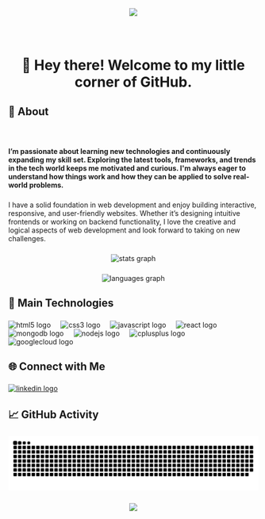 <div align="center">
  <img height="200" src="https://media.giphy.com/media/qgQUggAC3Pfv687qPC/giphy.gif"  />
</div>

###

<br clear="both">

<h1 align="center">👋 Hey there! Welcome to my little corner of GitHub.</h1>

###

<p align="left"></p>

###

<h2 align="left">🎯 About</h2>

###

<br clear="both">

<h4 align="left">I’m passionate about learning new technologies and continuously expanding my skill set. Exploring the latest tools, frameworks, and trends in the tech world keeps me motivated and curious. I'm always eager to understand how things work and how they can be applied to solve real-world problems.</h4>

###

<p align="left">I have a solid foundation in web development and enjoy building interactive, responsive, and user-friendly websites. Whether it’s designing intuitive frontends or working on backend functionality, I love the creative and logical aspects of web development and look forward to taking on new challenges.</p>

###

<div align="center">
  <img src="https://github-readme-stats.vercel.app/api?username=Gagan-Gautam-02&hide_title=false&hide_rank=false&show_icons=true&include_all_commits=true&count_private=true&disable_animations=false&theme=dark&locale=en&hide_border=false&order=1" height="150" alt="stats graph"  />
</div>

###

<div align="center">
  <img src="https://github-readme-stats.vercel.app/api/top-langs?username=Gagan-Gautam-02&locale=en&hide_title=false&layout=compact&card_width=320&langs_count=5&theme=radical&hide_border=false&order=2" height="250" alt="languages graph"  />
</div>

###

<p align="left"></p>

###

<h2 align="left">🚀 Main Technologies</h2>

###

<div align="left">
  <img src="https://cdn.jsdelivr.net/gh/devicons/devicon/icons/html5/html5-original.svg" height="40" alt="html5 logo"  />
  <img width="12" />
  <img src="https://cdn.jsdelivr.net/gh/devicons/devicon/icons/css3/css3-original.svg" height="40" alt="css3 logo"  />
  <img width="12" />
  <img src="https://cdn.jsdelivr.net/gh/devicons/devicon/icons/javascript/javascript-original.svg" height="40" alt="javascript logo"  />
  <img width="12" />
  <img src="https://cdn.jsdelivr.net/gh/devicons/devicon/icons/react/react-original.svg" height="40" alt="react logo"  />
  <img width="12" />
  <img src="https://cdn.jsdelivr.net/gh/devicons/devicon/icons/mongodb/mongodb-original.svg" height="40" alt="mongodb logo"  />
  <img width="12" />
  <img src="https://cdn.jsdelivr.net/gh/devicons/devicon/icons/nodejs/nodejs-plain-wordmark.svg" height="40" alt="nodejs logo"  />
  <img width="12" />
  <img src="https://cdn.jsdelivr.net/gh/devicons/devicon/icons/cplusplus/cplusplus-original.svg" height="40" alt="cplusplus logo"  />
  <img width="12" />
  <img src="https://cdn.jsdelivr.net/gh/devicons/devicon/icons/googlecloud/googlecloud-original.svg" height="40" alt="googlecloud logo"  />
</div>

###

<p align="left"></p>

###

<h2 align="left">🌐 Connect with Me</h2>

###

<div align="left">
  <a href="https://www.linkedin.com/in/gagan-gautam-01a905310/" target="_blank">
    <img src="https://raw.githubusercontent.com/maurodesouza/profile-readme-generator/master/src/assets/icons/social/linkedin/default.svg" width="52" height="40" alt="linkedin logo"  />
  </a>
</div>

###

<p align="left"></p>

###

<h2 align="left">📈 GitHub Activity</h2>

###

<img src="https://raw.githubusercontent.com/Platane/snk/output/github-contribution-grid-snake.svg?user=Gagan-Gautam-02" alt="Snake animation" />

###

<div align="center">
  <img src="https://visitor-badge.laobi.icu/badge?page_id=Gagan-Gautam-02.Gagan-Gautam-02&"  />
</div>

###
